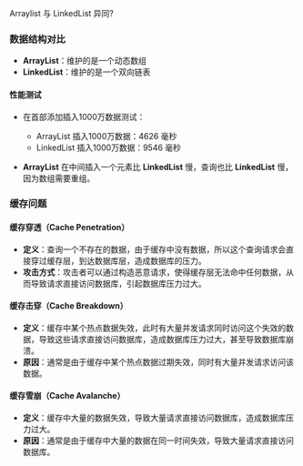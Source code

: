 Arraylist 与 LinkedList 异同?
### 数据结构对比

- **ArrayList**：维护的是一个动态数组
- **LinkedList**：维护的是一个双向链表

#### 性能测试
- 在首部添加插入1000万数据测试：
    - ArrayList 插入1000万数据：4626 毫秒
    - LinkedList 插入1000万数据：9546 毫秒

- **ArrayList** 在中间插入一个元素比 **LinkedList** 慢，查询也比 **LinkedList** 慢，因为数组需要重组。

### 缓存问题

#### 缓存穿透（Cache Penetration）
- **定义**：查询一个不存在的数据，由于缓存中没有数据，所以这个查询请求会直接穿过缓存层，到达数据库层，造成数据库的压力。
- **攻击方式**：攻击者可以通过构造恶意请求，使得缓存层无法命中任何数据，从而导致请求直接访问数据库，引起数据库压力过大。

#### 缓存击穿（Cache Breakdown）
- **定义**：缓存中某个热点数据失效，此时有大量并发请求同时访问这个失效的数据，导致这些请求直接访问数据库，造成数据库压力过大，甚至导致数据库崩溃。
- **原因**：通常是由于缓存中某个热点数据过期失效，同时有大量并发请求访问该数据。

#### 缓存雪崩（Cache Avalanche）
- **定义**：缓存中大量的数据失效，导致大量请求直接访问数据库，造成数据库压力过大。
- **原因**：通常是由于缓存中大量的数据在同一时间失效，导致大量请求直接访问数据库。
